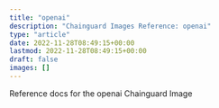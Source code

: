 ```yaml
---
title: "openai"
description: "Chainguard Images Reference: openai"
type: "article"
date: 2022-11-28T08:49:15+00:00
lastmod: 2022-11-28T08:49:15+00:00
draft: false
images: []
---
```


Reference docs for the openai Chainguard Image
